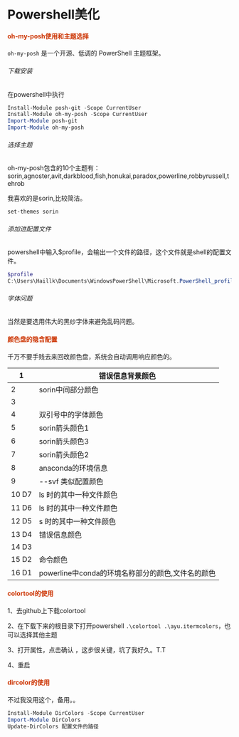 # Powershell美化



#### <font color=#CC3300>oh-my-posh使用和主题选择</font>

 `oh-my-posh` 是一个开源、低调的 PowerShell 主题框架。

###### 下载安装

在powershell中执行 

```powershell
Install-Module posh-git -Scope CurrentUser
Install-Module oh-my-posh -Scope CurrentUser
Import-Module posh-git 
Import-Module oh-my-posh
```

###### 选择主题

oh-my-posh包含的10个主题有：sorin,agnoster,avit,darkblood,fish,honukai,paradox,powerline,robbyrussell,tehrob

我喜欢的是sorin,比较简洁。

```powershell
set-themes sorin
```



###### 添加进配置文件

powershell中输入$profile，会输出一个文件的路径，这个文件就是shell的配置文件。

```powershell
$profile
C:\Users\Haillk\Documents\WindowsPowerShell\Microsoft.PowerShell_profile.ps1
```

###### 字体问题

当然是要选用伟大的黑纱字体来避免乱码问题。

#### <font color=#CC3300>颜色盘的隐含配置</font>

千万不要手贱去来回改颜色盘，系统会自动调用响应颜色的。

| 1     | 错误信息背景颜色                                  |
| ----- | ------------------------------------------------- |
| 2     | sorin中间部分颜色                                 |
| 3     |                                                   |
| 4     | 双引号中的字体颜色                                |
| 5     | sorin箭头颜色1                                    |
| 6     | sorin箭头颜色3                                    |
| 7     | sorin箭头颜色2                                    |
| 8     | anaconda的环境信息                                |
| 9     | --svf 类似配置颜色                                |
| 10 D7 | ls 时的其中一种文件颜色                           |
| 11 D6 | ls 时的其中一种文件颜色                           |
| 12 D5 | s 时的其中一种文件颜色                            |
| 13 D4 | 错误信息颜色                                      |
| 14 D3 |                                                   |
| 15 D2 | 命令颜色                                          |
| 16 D1 | powerline中conda的环境名称部分的颜色,文件名的颜色 |

#### <font color=#CC3300>colortool的使用</font>

1、去github上下载colortool

2、在下载下来的根目录下打开powershell `.\colortool .\ayu.itermcolors`，也可以选择其他主题

3、打开属性，点击确认  ，这步很关键，坑了我好久。T.T

4、重启

#### <font color=#CC3300>dircolor的使用</font>

不过我没用这个，备用。。

```powershell
Install-Module DirColors -Scope CurrentUser
Import-Module DirColors
Update-DirColors 配置文件的路径
```

